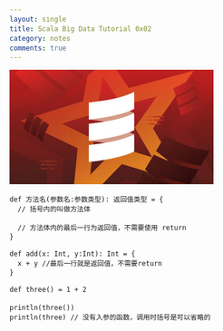```yaml
---
layout: single
title: Scala Big Data Tutorial 0x02
category: notes
comments: true
---
```


![](../../assets/images/scala_bigdata.jpg)

```
def 方法名(参数名:参数类型): 返回值类型 = {
  // 括号内的叫做方法体

  // 方法体内的最后一行为返回值，不需要使用 return
}

```


```
def add(x: Int, y:Int): Int = {
  x + y //最后一行就是返回值，不需要return
}

```

```
def three() = 1 + 2

println(three())
println(three) // 没有入参的函数，调用时括号是可以省略的
```
